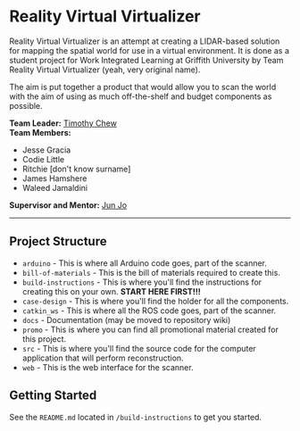 # Reality Virtual Virtualizer

Reality Virtual Virtualizer is an attempt at creating a LIDAR-based solution for mapping the spatial world for use in a virtual environment. It is done as a student project for Work Integrated Learning at Griffith University by Team Reality Virtual Virtualizer (yeah, very original name).

The aim is put together a product that would allow you to scan the world with the aim of using as much off-the-shelf and budget components as possible.

**Team Leader:** [Timothy Chew](mailto:aytimothy@aytimothy.xyz)  
**Team Members:**
* Jesse Gracia
* Codie Little
* Ritchie [don't know surname]
* James Hamshere
* Waleed Jamaldini

**Supervisor and Mentor:** [Jun Jo](mailto:j.jo@griffith.edu.au)

----

## Project Structure

* `arduino` - This is where all Arduino code goes, part of the scanner.
* `bill-of-materials` - This is the bill of materials required to create this.
* `build-instructions` - This is where you'll find the instructions for creating this on your own. **START HERE FIRST!!!**
* `case-design` - This is where you'll find the holder for all the components.
* `catkin_ws` - This is where all the ROS code goes, part of the scanner.
* `docs` - Documentation (may be moved to repository wiki)
* `promo` - This is where you can find all promotional material created for this project.
* `src` - This is where you'll find the source code for the computer application that will perform reconstruction.
* `web` - This is the web interface for the scanner.

## Getting Started

See the `README.md` located in `/build-instructions` to get you started.
